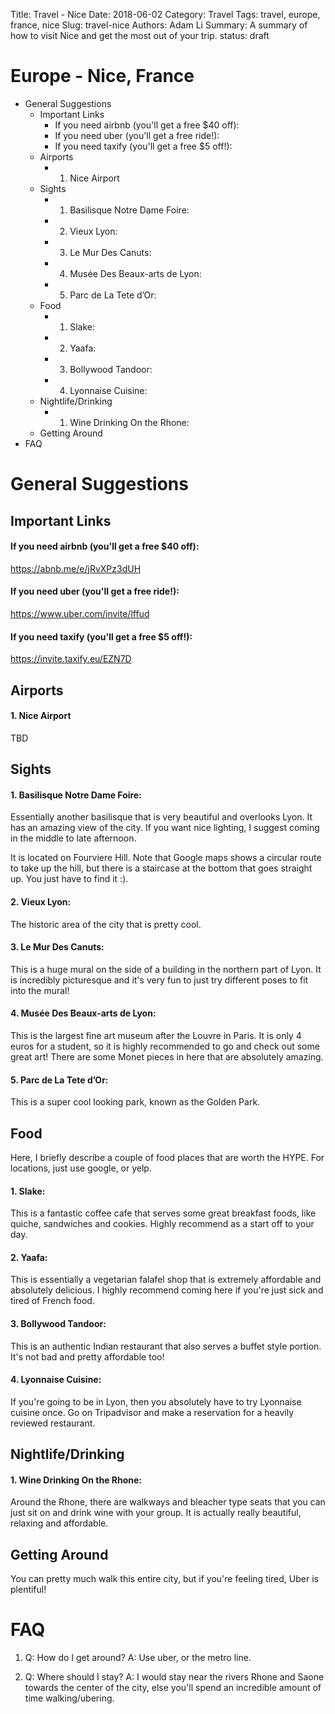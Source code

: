 Title: Travel - Nice
Date: 2018-06-02
Category: Travel
Tags: travel, europe, france, nice
Slug: travel-nice
Authors: Adam Li
Summary: A summary of how to visit Nice and get the most out of your trip.
status: draft

# Europe - Nice, France
<!-- MarkdownTOC -->

- General Suggestions
    - Important Links
        - If you need airbnb \(you'll get a free $40 off\):
        - If you need uber \(you'll get a free ride!\):
        - If you need taxify \(you'll get a free $5 off!\):
    - Airports
        - 1. Nice Airport
    - Sights
        - 1. Basilisque Notre Dame Foire:
        - 2. Vieux Lyon:
        - 3. Le Mur Des Canuts:
        - 4. Musée Des Beaux-arts de Lyon:
        - 5. Parc de La Tete d’Or:
    - Food
        - 1. Slake:
        - 2. Yaafa:
        - 3. Bollywood Tandoor:
        - 4. Lyonnaise Cuisine:
    - Nightlife/Drinking
        - 1. Wine Drinking On the Rhone:
    - Getting Around
- FAQ

<!-- /MarkdownTOC -->

# General Suggestions

## Important Links
#### If you need airbnb (you'll get a free $40 off):
<a href="https://abnb.me/e/jRvXPz3dUH">https://abnb.me/e/jRvXPz3dUH</a>
#### If you need uber (you'll get a free ride!):
<a href="https://www.uber.com/invite/lffud">https://www.uber.com/invite/lffud</a>
#### If you need taxify (you'll get a free $5 off!):
<a href="https://invite.taxify.eu/EZN7D">https://invite.taxify.eu/EZN7D</a>

## Airports
#### 1. Nice Airport
TBD

## Sights
#### 1. Basilisque Notre Dame Foire:
Essentially another basilisque that is very beautiful and overlooks Lyon. It has an amazing view of the city. If you want nice lighting, I suggest coming in the middle to late afternoon. 

It is located on Fourviere Hill. Note that Google maps shows a circular route to take up the hill, but there is a staircase at the bottom that goes straight up. You just have to find it :).

#### 2. Vieux Lyon:
The historic area of the city that is pretty cool.

#### 3. Le Mur Des Canuts:
This is a huge mural on the side of a building in the northern part of Lyon. It is incredibly picturesque and it's very fun to just try different poses to fit into the mural!

#### 4. Musée Des Beaux-arts de Lyon:
This is the largest fine art museum after the Louvre in Paris. It is only 4 euros for a student, so it is highly recommended to go and check out some great art! There are some Monet pieces in here that are absolutely amazing.

#### 5. Parc de La Tete d’Or: 
This is a super cool looking park, known as the Golden Park.

## Food
Here, I briefly describe a couple of food places that are worth the HYPE. For locations, just use google, or yelp.

#### 1. Slake:
This is a fantastic coffee cafe that serves some great breakfast foods, like quiche, sandwiches and cookies. Highly recommend as a start off to your day.

#### 2. Yaafa:
This is essentially a vegetarian falafel shop that is extremely affordable and absolutely delicious. I highly recommend coming here if you're just sick and tired of French food.

#### 3. Bollywood Tandoor:
This is an authentic Indian restaurant that also serves a buffet style portion. It's not bad and pretty affordable too!

#### 4. Lyonnaise Cuisine:
If you're going to be in Lyon, then you absolutely have to try Lyonnaise cuisine once. Go on Tripadvisor and make a reservation for a heavily reviewed restaurant. 

## Nightlife/Drinking
#### 1. Wine Drinking On the Rhone:
Around the Rhone, there are walkways and bleacher type seats that you can just sit on and drink wine with your group. It is actually really beautiful, relaxing and affordable. 

## Getting Around
You can pretty much walk this entire city, but if you're feeling tired, Uber is plentiful!

# FAQ
1. Q: How do I get around?
A: Use uber, or the metro line.

2. Q: Where should I stay?
A: I would stay near the rivers Rhone and Saone towards the center of the city, else you'll spend an incredible amount of time walking/ubering.
